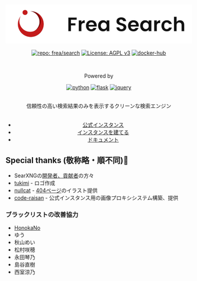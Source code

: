 <div align="center">
<img src="docs/assets/logo.png" alt="Frea Search"><br>
<p><a href="https://git.freasearch.org/frea/search/"><img src="https://img.shields.io/badge/frea%2Fsearch-master-lightgrey?style=for-the-badge&amp;logo=gitlab" alt="repo: frea/search"></a>
<a href="https://www.gnu.org/licenses/agpl-3.0"><img src="https://img.shields.io/badge/License-AGPL_v3-blue.svg?style=for-the-badge" alt="License: AGPL v3"></a>
<a href="https://hub.docker.com/r/nexryai/frea"><img src="https://img.shields.io/badge/get%20on%20docker%20hub-EEE?style=for-the-badge&amp;logo=docker" alt="docker-hub"></a>

<br></p>
<p>Powered by</p>
<p><a href="https://www.python.org/"><img src="https://img.shields.io/badge/python-EEE?style=for-the-badge&amp;logo=python" alt="python"></a>
<a href="https://palletsprojects.com/p/flask/"><img src="https://img.shields.io/badge/flask-000000?style=for-the-badge&amp;logo=flask" alt="flask"></a>
<a href="https://jquery.com/"><img src="https://img.shields.io/badge/jquery-0769AD?style=for-the-badge&amp;logo=jquery" alt="jquery"></a></p>

<br>
信頼性の高い検索結果のみを表示するクリーンな検索エンジン<br>
<br>
<ul>
<li><a href="https://freasearch.org/">公式インスタンス</a></li>
<li><a href="https://docs.freasearch.org/setup/">インスタンスを建てる</a></li>
<li><a href="https://docs.freasearch.org/">ドキュメント</a></li>
</ul>

</div>

## Special thanks (敬称略・順不同)🙏
 - SearXNGの[開発者、貢献者](https://github.com/searxng/searxng/graphs/contributors)の方々
 - [tukimi](https://github.com/kr-tukimi)  - ロゴ作成
 - [nullcat](https://github.com/nullnyat)  - [404ページ](https://freasearch.org/404)のイラスト提供
 - [code-raisan](https://github.com/code-raisan)  - 公式インスタンス用の画像プロキシシステム構築、提供

### ブラックリストの改善協力
 - [HonokaNo](https://github.com/HonokaNo)
 - ゆう
 - 秋山めい
 - 松村咲穂
 - 永田琴乃
 - 島谷直樹
 - 西室涼乃

